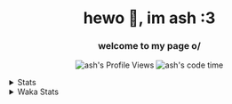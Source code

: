 <h1 align="center">hewo 👋, im ash :3</h1>
<h3 align="center">welcome to my page o/</h3>
<p align="center"> <img src="https://komarev.com/ghpvc/?username=ash-development" alt="ash's Profile Views" /> <img src="http://img.shields.io/badge/Code%20Time-7%20hrs%2048%20mins-blue" alt="ash's code time" /></p>
<!-- <p>You might know me from various discords!
I usually work on the following stuff: </p> -->

<!-- [htmljourney](https://github.com/ash-development/htmljourney/) - My project about learning the ins and outs of web development. Blogged by me on [DEV.to](https://dev.to/killua/series/10106).An aspiring developer -->

<details>
 <summary>Stats</summary><br>
<p>&nbsp;<a href="https://github.com/anuraghazra/github-readme-stats"><img align="center" src="https://github-readme-stats.vercel.app/api?username=ash-development&show_icons=true&count_private=true&theme=dracula" /></a></p>
<p>&nbsp;<a href="https://github.com/ryo-ma/github-profile-trophy"><img align="center" src="https://github-profile-trophy.vercel.app/?username=ash-development&theme=dracula&margin-w=15&margin-h=15&column=4" /></a></p>
</details>

<details>
 <summary>Waka Stats</summary>
<!--START_SECTION:waka-->
![Code Time](http://img.shields.io/badge/Code%20Time-7%20hrs%2058%20mins-blue)

![Profile Views](http://img.shields.io/badge/Profile%20Views-0-blue)

**🐱 My GitHub Data** 

> 📦 44.8 kB Used in GitHub's Storage 
 > 
> 🏆 76 Contributions in the Year 2024
 > 
> 💼 Opted to Hire
 > 
> 📜 33 Public Repositories 
 > 
> 🔑 31 Private Repositories 
 > 
**I'm an Early 🐤** 

```text
🌞 Morning                80 commits          ███████████░░░░░░░░░░░░░░   45.45 % 
🌆 Daytime                49 commits          ███████░░░░░░░░░░░░░░░░░░   27.84 % 
🌃 Evening                14 commits          ██░░░░░░░░░░░░░░░░░░░░░░░   07.95 % 
🌙 Night                  33 commits          █████░░░░░░░░░░░░░░░░░░░░   18.75 % 
```
📅 **I'm Most Productive on Friday** 

```text
Monday                   37 commits          █████░░░░░░░░░░░░░░░░░░░░   21.02 % 
Tuesday                  36 commits          █████░░░░░░░░░░░░░░░░░░░░   20.45 % 
Wednesday                28 commits          ████░░░░░░░░░░░░░░░░░░░░░   15.91 % 
Thursday                 23 commits          ███░░░░░░░░░░░░░░░░░░░░░░   13.07 % 
Friday                   38 commits          █████░░░░░░░░░░░░░░░░░░░░   21.59 % 
Saturday                 3 commits           ░░░░░░░░░░░░░░░░░░░░░░░░░   01.70 % 
Sunday                   11 commits          ██░░░░░░░░░░░░░░░░░░░░░░░   06.25 % 
```


📊 **This Week I Spent My Time On** 

```text
🕑︎ Time Zone: America/New_York

💬 Programming Languages: 
Other                    9 mins              █████████████████████████   100.00 % 

🔥 Editors: 
Terminal                 9 mins              █████████████████████████   100.00 % 

🐱‍💻 Projects: 
Unknown Project          9 mins              █████████████████████████   100.00 % 

💻 Operating System: 
Mac                      9 mins              █████████████████████████   100.00 % 
```

**I Mostly Code in JavaScript** 

```text
JavaScript               14 repos            ████████████░░░░░░░░░░░░░   48.28 % 
HTML                     5 repos             ████░░░░░░░░░░░░░░░░░░░░░   17.24 % 
TypeScript               4 repos             ███░░░░░░░░░░░░░░░░░░░░░░   13.79 % 
VBScript                 1 repo              █░░░░░░░░░░░░░░░░░░░░░░░░   03.45 % 
Python                   1 repo              █░░░░░░░░░░░░░░░░░░░░░░░░   03.45 % 
```



**Timeline**

![Lines of Code chart](https://raw.githubusercontent.com/ash-development/ash-development/main/assets/bar_graph.png)


 Last Updated on 22/07/2024 18:42:41 UTC
<!--END_SECTION:waka-->
</details>
